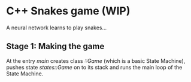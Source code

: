 # C++ Snakes game (WIP)
A neural network learns to play snakes...

## Stage 1: Making the game

At the entry *main* creates class *::Game* (which is a basic State Machine), pushes state *states::Game* on to its stack and runs the main loop of the State Machine.
